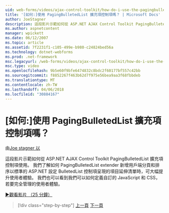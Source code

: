 ```yaml
---
uid: web-forms/videos/ajax-control-toolkit/how-do-i-use-the-pagingbulletedlist-extender-control
title: '[如何:]使用 PagingBulletedList 擴充項控制項嗎？ | Microsoft Docs'
author: JoeStagner
description: 這段影片示範如何從 ASP.NET AJAX Control Toolkit PagingBulletedList 擴充項控制項使用。 我們了解如何 PagingBulletedList extende...
ms.author: aspnetcontent
manager: wpickett
ms.date: 06/12/2007
ms.topic: article
ms.assetid: 7f2231f1-c105-499e-b980-c24824bed56a
ms.technology: dotnet-webforms
ms.prod: .net-framework
msc.legacyurl: /web-forms/videos/ajax-control-toolkit/how-do-i-use-the-pagingbulletedlist-extender-control
msc.type: video
ms.openlocfilehash: 9b5e60f9bfe6474832c8bdc2f60177bf557c42bb
ms.sourcegitcommit: f8852267f463b62d7f975e56bea9aa3f68fbbdeb
ms.translationtype: MT
ms.contentlocale: zh-TW
ms.lasthandoff: 04/06/2018
ms.locfileid: "30884167"
---
```

<a name="how-do-i-use-the-pagingbulletedlist-extender-control"></a>[如何:]使用 PagingBulletedList 擴充項控制項嗎？
====================
由[Joe stagner 以](https://github.com/JoeStagner)

這段影片示範如何從 ASP.NET AJAX Control Toolkit PagingBulletedList 擴充項控制項使用。 我們了解如何 PagingBulletedList extender 新增用戶端分頁和排序以標準的 ASP.NET 設定 BulletedList 控制項呈現的項目延伸清單時，可大幅提升使用者體驗。 我們也可以看到我們可以如何定義自訂的 JavaScript 和 CSS，若要完全管理的使用者體驗。

[&#9654;觀看影片 （25 分鐘）](https://channel9.msdn.com/Blogs/ASP-NET-Site-Videos/how-do-i-use-the-pagingbulletedlist-extender-control)

> [!div class="step-by-step"]
> [上一頁](how-do-i-use-the-aspnet-ajax-listsearch-extender.md)
> [下一頁](how-do-i-use-the-numericupdown-extender-control.md)
